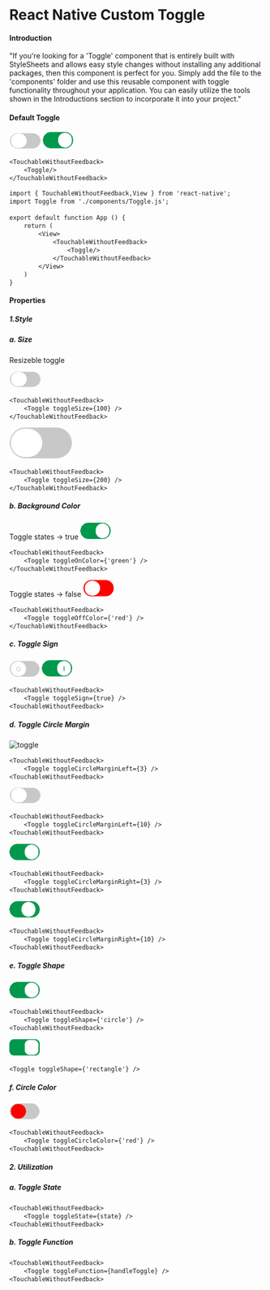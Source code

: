 # React Native Custom Toggle

#### **Introduction**

"If you're looking for a 'Toggle' component that is entirely built with StyleSheets and allows easy style changes without installing any additional packages, then this component is perfect for you. Simply add the file to the 'components' folder and use this reusable component with toggle functionality throughout your application. You can easily utilize the tools shown in the Introductions section to incorporate it into your project."

#### **Default Toggle**
![defaultl toggle](./img/size100.png)
![green toggle](./img/oncolorgreen.png)
```
<TouchableWithoutFeedback>
    <Toggle/>
</TouchableWithoutFeedback>
```
```
import { TouchableWithoutFeedback,View } from 'react-native';
import Toggle from './components/Toggle.js';

export default function App () {
    return (
        <View>
            <TouchableWithoutFeedback>
                <Toggle/>
            </TouchableWithoutFeedback>
        </View>
    )
}
```



#### **Properties**


##### **1.Style**
##### a. Size
Resizeble toggle

![toggle](./img/size100.png)
```
<TouchableWithoutFeedback>
    <Toggle toggleSize={100} />
</TouchableWithoutFeedback>
```
![toggle](./img/size200.png)
```
<TouchableWithoutFeedback>
    <Toggle toggleSize={200} />
</TouchableWithoutFeedback>
```

##### b. Background Color
Toggle states -> true
![toggle](./img/oncolorgreen.png)
```
<TouchableWithoutFeedback>
    <Toggle toggleOnColor={'green'} />
</TouchableWithoutFeedback>
```
Toggle states -> false
![toggle](./img/offcolorred.png)
```
<TouchableWithoutFeedback>
    <Toggle toggleOffColor={'red'} />
</TouchableWithoutFeedback>
```
##### c. Toggle Sign
![toggle](./img/togglesigntrue.png)
![toggle](./img/togglesigntrue2.png)
```
<TouchableWithoutFeedback>
    <Toggle toggleSign={true} />
<TouchableWithoutFeedback>
```
##### d. Toggle Circle Margin
![toggle](./img/circlemarginleft.png)
```
<TouchableWithoutFeedback>
    <Toggle toggleCircleMarginLeft={3} />
<TouchableWithoutFeedback>
```
![toggle](./img/size100.png)
```
<TouchableWithoutFeedback>
    <Toggle toggleCircleMarginLeft={10} />
<TouchableWithoutFeedback>
```
![toggle](./img/oncolorgreen.png)
```
<TouchableWithoutFeedback>
    <Toggle toggleCircleMarginRight={3} />
<TouchableWithoutFeedback>
```
![toggle](./img/circlemarginright.png)
```
<TouchableWithoutFeedback>
    <Toggle toggleCircleMarginRight={10} />
<TouchableWithoutFeedback>
```
##### e. Toggle Shape
![toggle](./img/oncolorgreen.png)
```
<TouchableWithoutFeedback>
    <Toggle toggleShape={'circle'} />
<TouchableWithoutFeedback>
```
![toggle](./img/toggleshape.png)
```
<Toggle toggleShape={'rectangle'} />
```
##### f. Circle Color
![toggle](./img/circlecolor.png)
```
<TouchableWithoutFeedback>
    <Toggle toggleCircleColor={'red'} />
<TouchableWithoutFeedback>
```

##### **2. Utilization**
##### a. Toggle State

```
<TouchableWithoutFeedback>
    <Toggle toggleState={state} />
<TouchableWithoutFeedback>
```
##### b. Toggle Function
```
<TouchableWithoutFeedback>
    <Toggle toggleFunction={handleToggle} />
<TouchableWithoutFeedback>

